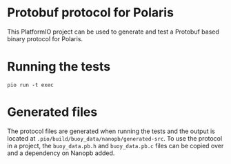 # Protobuf protocol for Polaris
This PlatformIO project can be used to generate and test a Protobuf based binary protocol for Polaris.

# Running the tests
```shell
pio run -t exec
```

# Generated files
The protocol files are generated when running the tests and the output is
located at `.pio/build/buoy_data/nanopb/generated-src`. To use the protocol
in a project, the `buoy_data.pb.h` and `buoy_data.pb.c` files can be copied
over and a dependency on Nanopb added.